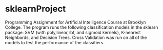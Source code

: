# sklearnProject
Programming Assignment for Artificial Intelligence Course at Brooklyn College.
The program runs the following classification models in the sklearn package:
SVM (with poly,linear,rbf, and sigmoid kernels), K-nearest Neighbords, and Decision Trees.
Cross Validation was run on all of the models to test the performance of the classifiers.
